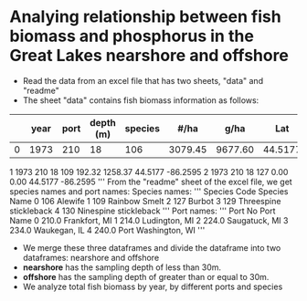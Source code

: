 # Analying relationship between fish biomass and phosphorus in the Great Lakes nearshore and offshore
- Read the data from an excel file that has two sheets, "data" and "readme"
- The sheet "data" contains fish biomass information as follows:

|   |  year |  port |  depth (m) |  species |     #/ha |     g/ha |      Lat |     Long |
|---| ---   |---    | ---        |----      | ---      |---       |---       | ---       |
|0 | 1973 |  210 |   18 | 106 |  3079.45 |  9677.60 | 44.5177 | -86.2595 |

1  1973   210         18      109   192.32  1258.37  44.5177 -86.2595
2  1973   210         18      127     0.00     0.00  44.5177 -86.2595
'''
From the "readme" sheet of the excel file, we get species names and port names:
Species names:
'''
   Species Code             Species Name
0            106                 Alewife
1            109           Rainbow Smelt
2            127                  Burbot
3            129  Threespine stickleback
4            130   Ninespine stickleback
'''
Port names:
'''
  Port No            Port Name
0    210.0        Frankfort, MI
1    214.0        Ludington, MI
2    224.0        Saugatuck, MI
3    234.0         Waukegan, IL
4    240.0  Port Washington, WI
'''

- We merge these three dataframes and divide the dataframe into two dataframes: nearshore and offshore
- **nearshore** has the sampling depth of less than 30m.
- **offshore** has the sampling depth of greater than or equal to 30m.
- We analyze total fish biomass by year, by different ports and species

